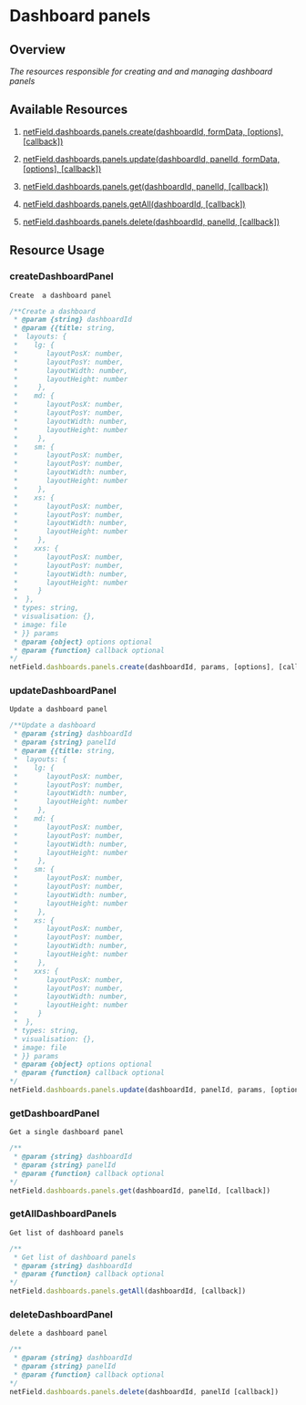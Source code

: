 # Dashboard panels

## Overview
*The resources responsible for creating and and managing dashboard panels*

## Available Resources


1. [netField.dashboards.panels.create(dashboardId, formData, [options], [callback])](#createDashboardPanel)

2. [netField.dashboards.panels.update(dashboardId, panelId, formData, [options], [callback])](#updateDashboardPanel)

3. [netField.dashboards.panels.get(dashboardId, panelId, [callback])](#getDashboardPanel)

4. [netField.dashboards.panels.getAll(dashboardId, [callback])](#getAllDashboardPanels)

5. [netField.dashboards.panels.delete(dashboardId, panelId, [callback])](#deleteDashboardPanel)

## Resource Usage

### createDashboardPanel

    Create  a dashboard panel

```javascript
/**Create a dashboard
 * @param {string} dashboardId 
 * @param {{title: string, 
 *  layouts: {
 *    lg: {
 *       layoutPosX: number,
 *       layoutPosY: number,
 *       layoutWidth: number,
 *       layoutHeight: number
 *     },
 *    md: {
 *       layoutPosX: number,
 *       layoutPosY: number,
 *       layoutWidth: number,
 *       layoutHeight: number
 *     },
 *    sm: {
 *       layoutPosX: number,
 *       layoutPosY: number,
 *       layoutWidth: number,
 *       layoutHeight: number
 *     },
 *    xs: {
 *       layoutPosX: number,
 *       layoutPosY: number,
 *       layoutWidth: number,
 *       layoutHeight: number
 *     },
 *    xxs: {
 *       layoutPosX: number,
 *       layoutPosY: number,
 *       layoutWidth: number,
 *       layoutHeight: number
 *     }
 *  },
 * types: string,
 * visualisation: {},
 * image: file
 * }} params
 * @param {object} options optional
 * @param {function} callback optional
*/
netField.dashboards.panels.create(dashboardId, params, [options], [callback])
```

### updateDashboardPanel

    Update a dashboard panel

```javascript
/**Update a dashboard
 * @param {string} dashboardId 
 * @param {string} panelId 
 * @param {{title: string, 
 *  layouts: {
 *    lg: {
 *       layoutPosX: number,
 *       layoutPosY: number,
 *       layoutWidth: number,
 *       layoutHeight: number
 *     },
 *    md: {
 *       layoutPosX: number,
 *       layoutPosY: number,
 *       layoutWidth: number,
 *       layoutHeight: number
 *     },
 *    sm: {
 *       layoutPosX: number,
 *       layoutPosY: number,
 *       layoutWidth: number,
 *       layoutHeight: number
 *     },
 *    xs: {
 *       layoutPosX: number,
 *       layoutPosY: number,
 *       layoutWidth: number,
 *       layoutHeight: number
 *     },
 *    xxs: {
 *       layoutPosX: number,
 *       layoutPosY: number,
 *       layoutWidth: number,
 *       layoutHeight: number
 *     }
 *  },
 * types: string,
 * visualisation: {},
 * image: file
 * }} params
 * @param {object} options optional
 * @param {function} callback optional
*/
netField.dashboards.panels.update(dashboardId, panelId, params, [options], [callback])
```
### getDashboardPanel

    Get a single dashboard panel

```javascript
/**
 * @param {string} dashboardId
 * @param {string} panelId
 * @param {function} callback optional
*/
netField.dashboards.panels.get(dashboardId, panelId, [callback])
```

### getAllDashboardPanels

    Get list of dashboard panels

```javascript
/**
 * Get list of dashboard panels
 * @param {string} dashboardId
 * @param {function} callback optional
*/
netField.dashboards.panels.getAll(dashboardId, [callback])
```

### deleteDashboardPanel

    delete a dashboard panel

```javascript
/**
 * @param {string} dashboardId
 * @param {string} panelId
 * @param {function} callback optional
*/
netField.dashboards.panels.delete(dashboardId, panelId [callback])
```

